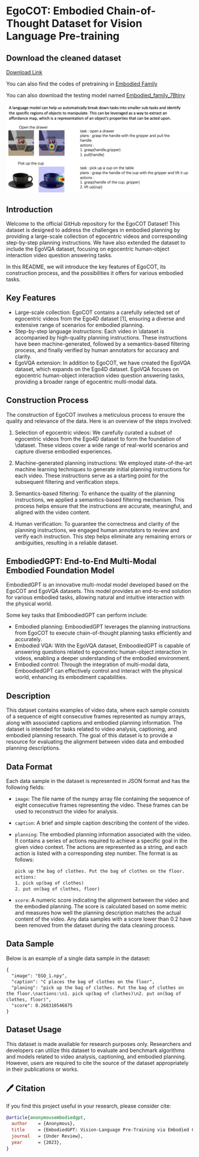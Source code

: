 # EgoCOT: Embodied Chain-of-Thought Dataset for Vision Language Pre-training

## Download the cleaned dataset
[Download Link](https://drive.google.com/drive/folders/1d30x7S5MTz85JuqJcacQpp97T6Z2nbMt?usp=sharing)

You can also find the codes of pretraining in [Embodied Family](https://github.com/EmbodiedGPT/EmbodiedGPT_Pytorch)

You can also download the testing model named [Embodied_family_7Btiny](https://drive.google.com/file/d/1sBTy8oXeweJg3STbhzBR_5pLcVs1F20q/view?usp=sharing)

![Main Figure](https://github.com/EmbodiedGPT/EgoCOT_Dataset/blob/main/assest/egocot_frame.jpg)


## Introduction
Welcome to the official GitHub repository for the EgoCOT Dataset! This dataset is designed to address the challenges in embodied planning by providing a large-scale collection of egocentric videos and corresponding step-by-step planning instructions. We have also extended the dataset to include the EgoVQA dataset, focusing on egocentric human-object interaction video question answering tasks. 

In this README, we will introduce the key features of EgoCOT, its construction process, and the possibilities it offers for various embodied tasks. 

## Key Features
- Large-scale collection: EgoCOT contains a carefully selected set of egocentric videos from the Ego4D dataset [1], ensuring a diverse and extensive range of scenarios for embodied planning.
- Step-by-step language instructions: Each video in \dataset is accompanied by high-quality planning instructions. These instructions have been machine-generated, followed by a semantics-based filtering process, and finally verified by human annotators for accuracy and clarity.
- EgoVQA extension: In addition to EgoCOT, we have created the EgoVQA dataset, which expands on the Ego4D dataset. EgoVQA focuses on egocentric human-object interaction video question answering tasks, providing a broader range of egocentric multi-modal data.

## Construction Process
The construction of EgoCOT involves a meticulous process to ensure the quality and relevance of the data. Here is an overview of the steps involved:

1. Selection of egocentric videos: We carefully curated a subset of egocentric videos from the Ego4D dataset to form the foundation of \dataset. These videos cover a wide range of real-world scenarios and capture diverse embodied experiences.

2. Machine-generated planning instructions: We employed state-of-the-art machine learning techniques to generate initial planning instructions for each video. These instructions serve as a starting point for the subsequent filtering and verification steps.

3. Semantics-based filtering: To enhance the quality of the planning instructions, we applied a semantics-based filtering mechanism. This process helps ensure that the instructions are accurate, meaningful, and aligned with the video content.

4. Human verification: To guarantee the correctness and clarity of the planning instructions, we engaged human annotators to review and verify each instruction. This step helps eliminate any remaining errors or ambiguities, resulting in a reliable dataset.

## EmbodiedGPT: End-to-End Multi-Modal Embodied Foundation Model
EmbodiedGPT is an innovative multi-modal model developed based on the EgoCOT and EgoVQA datasets. This model provides an end-to-end solution for various embodied tasks, allowing natural and intuitive interaction with the physical world.

Some key tasks that EmboodiedGPT can perform include:
- Embodied planning: EmboodiedGPT leverages the planning instructions from EgoCOT to execute chain-of-thought planning tasks efficiently and accurately.
- Embodied VQA: With the EgoVQA dataset, EmboodiedGPT is capable of answering questions related to egocentric human-object interaction in videos, enabling a deeper understanding of the embodied environment.
- Embodied control: Through the integration of multi-modal data, EmboodiedGPT can effectively control and interact with the physical world, enhancing its embodiment capabilities.


## Description

This dataset contains examples of video data, where each sample consists of a sequence of eight consecutive frames represented as numpy arrays, along with associated captions and embodied planning information. The dataset is intended for tasks related to video analysis, captioning, and embodied planning research. The goal of this dataset is to provide a resource for evaluating the alignment between video data and embodied planning descriptions.

## Data Format

Each data sample in the dataset is represented in JSON format and has the following fields:

- `image`: The file name of the numpy array file containing the sequence of eight consecutive frames representing the video. These frames can be used to reconstruct the video for analysis.
- `caption`: A brief and simple caption describing the content of the video.
- `planning`: The embodied planning information associated with the video. It contains a series of actions required to achieve a specific goal in the given video context. The actions are represented as a string, and each action is listed with a corresponding step number. The format is as follows:

  ```
  pick up the bag of clothes. Put the bag of clothes on the floor.
  actions:
  1. pick up(bag of clothes)
  2. put on(bag of clothes, floor)
  ```

- `score`: A numeric score indicating the alignment between the video and the embodied planning. The score is calculated based on some metric and measures how well the planning description matches the actual content of the video. Any data samples with a score lower than 0.2 have been removed from the dataset during the data cleaning process.

## Data Sample

Below is an example of a single data sample in the dataset:

```
{
  "image": "EGO_1.npy",
  "caption": "C places the bag of clothes on the floor",
  "planing": "pick up the bag of clothes. Put the bag of clothes on the floor.\nactions:\n1. pick up(bag of clothes)\n2. put on(bag of clothes, floor)",
  "score": 0.268310546875
}
```

## Dataset Usage

This dataset is made available for research purposes only. Researchers and developers can utilize this dataset to evaluate and benchmark algorithms and models related to video analysis, captioning, and embodied planning. However, users are required to cite the source of the dataset appropriately in their publications or works.



## 🖊️ Citation

If you find this project useful in your research, please consider cite:

```BibTeX
@article{anonymousembodiedgpt,
  author    = {Anonymous},
  title     = {EmbodiedGPT: Vision-Language Pre-Training via Embodied Chain of Thought},
  journal   = {Under Review},
  year      = {2023},
}
```
